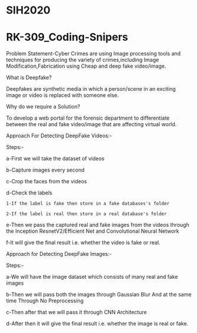# SIH2020
# RK-309_Coding-Snipers

Problem Statement-Cyber Crimes are using Image processing tools and techniques for producing the variety of crimes,including Image Modification,Fabrication using Cheap and deep fake video/image.

What is Deepfake?

Deepfakes are synthetic media in which a person/scene in an exciting image or video is replaced with someone else.

Why do we require a Solution?

To develop a web portal for the forensic department to differentiate between the real and fake video/image  that are affecting virtual world.


Approach For Detecting DeepFake Videos:-

Steps:-

  a-First we will take the dataset of videos 

  b-Capture images every second

  c-Crop the faces from the videos

  d-Check the labels

    1-If the label is fake then store in a fake databases's folder
  
    2-If the label is real then store in a real database's folder
  
  e-Then we pass the captured real and fake images from the videos through the Inception ResnetV2/Efficient Net and Convolutional Neural Network

  f-It will give the final result i.e. whether the video is fake or real.


Approach for Detecting DeepFake Images:-

Steps:-

  a-We will have the image dataset which consists of many real and fake images

  b-Then we will pass both the images through Gaussian Blur And at the same time Through No Preprocessing

  c-Then after that we will pass it through CNN Architecture

  d-After then it will give the final result i.e. whether the image is real or fake.
